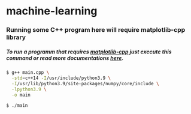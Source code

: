 # machine-learning

### Running some C++ program here will require matplotlib-cpp library


##### To run a programm that requires [matplotlib-cpp](https://github.com/lava/matplotlib-cpp) just execute this command or read more documentations [here](https://github.com/lava/matplotlib-cpp).

```bash
$ g++ main.cpp \
  -std=c++14 -I/usr/include/python3.9 \
  -I/usr/lib/python3.9/site-packages/numpy/core/include \
  -lpython3.9 \
  -o main 

$ ./main
```
